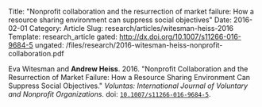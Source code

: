 Title: "Nonprofit collaboration and the resurrection of market failure: How a resource sharing environment can suppress social objectives"
Date: 2016-02-01
Category: Article
Slug: research/articles/witesman-heiss-2016
Template: research_article
gated: http://dx.doi.org/10.1007/s11266-016-9684-5
ungated: /files/research/2016-witesman-heiss-nonprofit-collaboration.pdf


Eva Witesman and **Andrew Heiss**. 2016. "Nonprofit Collaboration and the Resurrection of Market Failure: How a Resource Sharing Environment Can Suppress Social Objectives." *Voluntas: International Journal of Voluntary and Nonprofit Organizations*. doi: [`10.1007/s11266-016-9684-5`](http://dx.doi.org/10.1007/s11266-016-9684-5).
